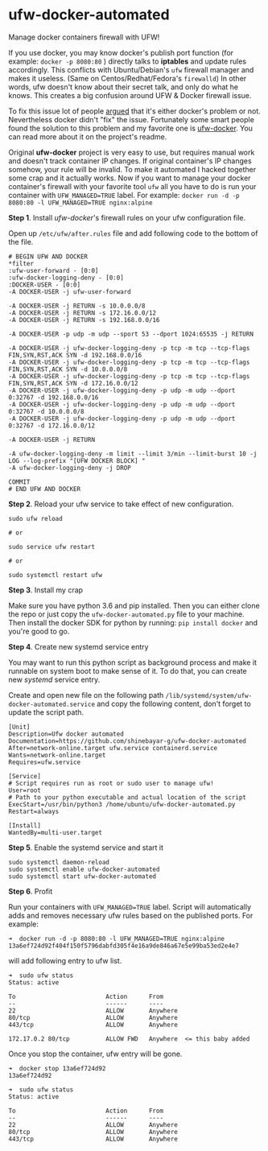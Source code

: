 # ufw-docker-automated
Manage docker containers firewall with UFW!

If you use docker, you may know docker's publish port function (for example: `docker -p 8080:80` ) directly talks to **iptables** and update rules accordingly.
This conflicts with Ubuntu/Debian's `ufw` firewall manager and makes it useless. (Same on Centos/Redhat/Fedora's `firewalld`) In other words, ufw doesn't know about their secret talk, and only do what he knows. This creates a big confusion around UFW & Docker firewall issue.

To fix this issue lot of people [argued](https://github.com/docker/for-linux/issues/690) that it's either docker's problem or not. Nevertheless docker didn't "fix" the issue.
Fortunately some smart people found the solution to this problem and my favorite one is [ufw-docker](https://github.com/chaifeng/ufw-docker). You can read more about it on the project's readme.

Original **ufw-docker** project is very easy to use, but requires manual work and doesn't track container IP changes. If original container's IP changes somehow, your rule will be invalid.
To make it automated I hacked together some crap and it actually works. Now if you want to manage your docker container's firewall with your favorite tool `ufw` all you have to do is run your container with `UFW_MANAGED=TRUE` label. For example: `docker run -d -p 8080:80 -l UFW_MANAGED=TRUE nginx:alpine` 


**Step 1**. Install *ufw-docker*'s firewall rules on your ufw configuration file.

Open up `/etc/ufw/after.rules` file and add following code to the bottom of the file.

```
# BEGIN UFW AND DOCKER
*filter
:ufw-user-forward - [0:0]
:ufw-docker-logging-deny - [0:0]
:DOCKER-USER - [0:0]
-A DOCKER-USER -j ufw-user-forward

-A DOCKER-USER -j RETURN -s 10.0.0.0/8
-A DOCKER-USER -j RETURN -s 172.16.0.0/12
-A DOCKER-USER -j RETURN -s 192.168.0.0/16

-A DOCKER-USER -p udp -m udp --sport 53 --dport 1024:65535 -j RETURN

-A DOCKER-USER -j ufw-docker-logging-deny -p tcp -m tcp --tcp-flags FIN,SYN,RST,ACK SYN -d 192.168.0.0/16
-A DOCKER-USER -j ufw-docker-logging-deny -p tcp -m tcp --tcp-flags FIN,SYN,RST,ACK SYN -d 10.0.0.0/8
-A DOCKER-USER -j ufw-docker-logging-deny -p tcp -m tcp --tcp-flags FIN,SYN,RST,ACK SYN -d 172.16.0.0/12
-A DOCKER-USER -j ufw-docker-logging-deny -p udp -m udp --dport 0:32767 -d 192.168.0.0/16
-A DOCKER-USER -j ufw-docker-logging-deny -p udp -m udp --dport 0:32767 -d 10.0.0.0/8
-A DOCKER-USER -j ufw-docker-logging-deny -p udp -m udp --dport 0:32767 -d 172.16.0.0/12

-A DOCKER-USER -j RETURN

-A ufw-docker-logging-deny -m limit --limit 3/min --limit-burst 10 -j LOG --log-prefix "[UFW DOCKER BLOCK] "
-A ufw-docker-logging-deny -j DROP

COMMIT
# END UFW AND DOCKER
```

**Step 2**. Reload your ufw service to take effect of new configuration.

```
sudo ufw reload

# or

sudo service ufw restart

# or

sudo systemctl restart ufw
```

**Step 3**. Install my crap

Make sure you have python 3.6 and pip installed. Then you can either clone the repo or just copy the `ufw-docker-automated.py` file to your machine.
Then install the docker SDK for python by running: `pip install docker` and you're good to go.

**Step 4**. Create new systemd service entry

You may want to run this python script as background process and make it runnable on system boot to make sense of it. To do that, you can create new *systemd* service entry.

Create and open new file on the following path `/lib/systemd/system/ufw-docker-automated.service` and copy the following content, don't forget to update the script path.

```
[Unit]
Description=Ufw docker automated
Documentation=https://github.com/shinebayar-g/ufw-docker-automated
After=network-online.target ufw.service containerd.service
Wants=network-online.target
Requires=ufw.service

[Service]
# Script requires run as root or sudo user to manage ufw!
User=root
# Path to your python executable and actual location of the script
ExecStart=/usr/bin/python3 /home/ubuntu/ufw-docker-automated.py
Restart=always

[Install]
WantedBy=multi-user.target
```

**Step 5**. Enable the systemd service and start it 

```
sudo systemctl daemon-reload
sudo systemctl enable ufw-docker-automated
sudo systemctl start ufw-docker-automated
```

**Step 6**. Profit

Run your containers with `UFW_MANAGED=TRUE` label. Script will automatically adds and removes necessary ufw rules based on the published ports.
For example:

```
➜  docker run -d -p 8080:80 -l UFW_MANAGED=TRUE nginx:alpine
13a6ef724d92f404f150f5796dabfd305f4e16a9de846a67e5e99ba53ed2e4e7
```

will add following entry to ufw list.

```
➜  sudo ufw status
Status: active

To                         Action      From
--                         ------      ----
22                         ALLOW       Anywhere                  
80/tcp                     ALLOW       Anywhere                  
443/tcp                    ALLOW       Anywhere                  

172.17.0.2 80/tcp          ALLOW FWD   Anywhere  <= this baby added 
```

Once you stop the container, ufw entry will be gone.

```
➜  docker stop 13a6ef724d92 
13a6ef724d92
```


```
➜  sudo ufw status
Status: active

To                         Action      From
--                         ------      ----
22                         ALLOW       Anywhere
80/tcp                     ALLOW       Anywhere
443/tcp                    ALLOW       Anywhere
```

